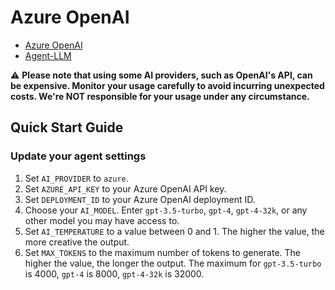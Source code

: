 # Azure OpenAI
- [Azure OpenAI](https://learn.microsoft.com/en-us/azure/cognitive-services/openai/concepts/models)
- [Agent-LLM](https://github.com/Josh-XT/Agent-LLM)

⚠️ **Please note that using some AI providers, such as OpenAI's API, can be expensive. Monitor your usage carefully to avoid incurring unexpected costs. We're NOT responsible for your usage under any circumstance.**

## Quick Start Guide
### Update your agent settings
1. Set `AI_PROVIDER` to `azure`.
2. Set `AZURE_API_KEY` to your Azure OpenAI API key.
3. Set `DEPLOYMENT_ID` to your Azure OpenAI deployment ID.
4. Choose your `AI_MODEL`.  Enter `gpt-3.5-turbo`, `gpt-4`, `gpt-4-32k`, or any other model you may have access to.
5. Set `AI_TEMPERATURE` to a value between 0 and 1. The higher the value, the more creative the output.
6. Set `MAX_TOKENS` to the maximum number of tokens to generate. The higher the value, the longer the output.  The maximum for `gpt-3.5-turbo` is 4000, `gpt-4` is 8000, `gpt-4-32k` is 32000.

